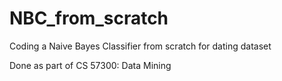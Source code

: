 # NBC_from_scratch
Coding a Naive Bayes Classifier from scratch for dating dataset 

Done as part of CS 57300: Data Mining
